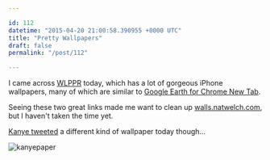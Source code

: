 ```yaml
---

id: 112
datetime: "2015-04-20 21:00:58.390955 +0000 UTC"
title: "Pretty Wallpapers"
draft: false
permalink: "/post/112"

---
```


I came across [WLPPR](http://wlppr.co/) today, which has a lot of gorgeous iPhone wallpapers, many of which are similar to [Google Earth for Chrome New Tab](https://chrome.google.com/webstore/detail/earth-view-from-google-ma/bhloflhklmhfpedakmangadcdofhnnoh?hl=en).

Seeing these two great links made me want to clean up [walls.natwelch.com](http://walls.natwelch.com/), but I haven't taken the time yet.

[Kanye tweeted](https://twitter.com/kanyewest/status/590216488277016576) a different kind of wallpaper today though...

![kanyepaper](https://s3.amazonaws.com/f.cl.ly/items/0Q2J3d3S0y2P1g2x1i0t/CDDexK0VAAAWzJ0.jpg)
